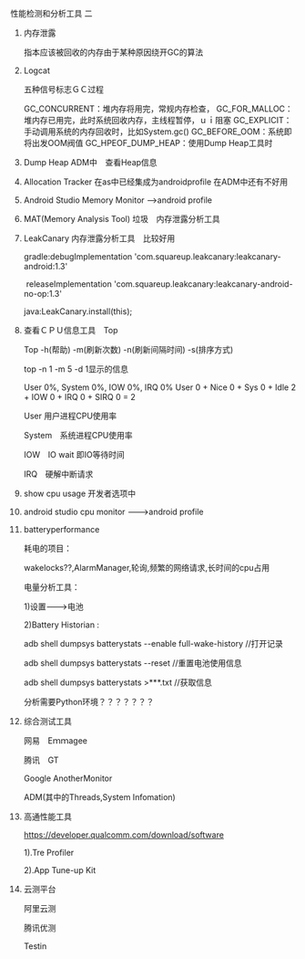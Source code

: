 性能检测和分析工具 二

1. 内存泄露

   指本应该被回收的内存由于某种原因绕开GC的算法

2. Logcat

   五种信号标志ＧＣ过程

   GC_CONCURRENT：堆内存将用完，常规内存检查，
   GC_FOR_MALLOC：堆内存已用完，此时系统回收内存，主线程暂停，ｕｉ阻塞
   GC_EXPLICIT：手动调用系统的内存回收时，比如System.gc()
   GC_BEFORE_OOM：系统即将出发OOM阀值
   GC_HPEOF_DUMP_HEAP：使用Dump Heap工具时

3. Dump Heap  ADM中　查看Heap信息

4. Allocation Tracker 在as中已经集成为androidprofile 在ADM中还有不好用

5. Android Studio Memory Monitor -->android profile 

6. MAT(Memory Analysis Tool) 垃圾　内存泄露分析工具

7. LeakCanary 内存泄露分析工具　比较好用

   gradle:debugImplementation 'com.squareup.leakcanary:leakcanary-android:1.3'

   ​           releaseImplementation 'com.squareup.leakcanary:leakcanary-android-no-op:1.3'

   java:LeakCanary.install(this);

8. 查看ＣＰＵ信息工具　Top

   Top -h(帮助) -m(刷新次数) -n(刷新间隔时间) -s(排序方式)

   top -n 1 -m 5 -d 1显示的信息

   User 0%, System 0%, IOW 0%, IRQ 0%
   User 0 + Nice 0 + Sys 0 + Idle 2 + IOW 0 + IRQ 0 + SIRQ 0 = 2

   User 用户进程CPU使用率

   System　系统进程CPU使用率

   IOW　IO wait 即IO等待时间

   IRQ　硬解中断请求

9. show cpu usage 开发者选项中

10. android studio cpu monitor --->android profile 

11. batteryperformance 

    耗电的项目：

    wakelocks??,AlarmManager,轮询,频繁的网络请求,长时间的cpu占用

    电量分析工具：

    1)设置--->电池

    2)Battery Historian :

    adb shell dumpsys batterystats --enable full-wake-history //打开记录

    adb shell dumpsys batterystats --reset //重置电池使用信息

    adb shell dumpsys batterystats >***.txt //获取信息

    分析需要Python环境？？？？？？？

12. 综合测试工具

    网易　Eｍｍagee

    腾讯　GT

    Google AnotherMonitor 

    ADM(其中的Threads,System Infomation)

13. 高通性能工具

    https://developer.qualcomm.com/download/software

    1).Tre Profiler

    2).App Tune-up Kit

14. 云测平台

    阿里云测

    腾讯优测

    Testin